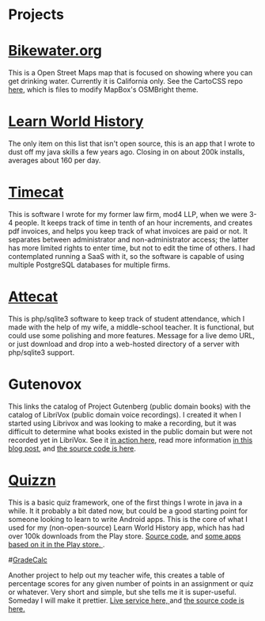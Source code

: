 # Projects

# [Bikewater.org](http://bikewater.org) 
This is a Open Street Maps map that is focused on showing where you can get drinking water. Currently it is California only. See the CartoCSS repo [here](https://github.com/xenotropic/OSMBright-drinkingwater), which is files to modify MapBox's OSMBright theme.

# [Learn World History](https://play.google.com/store/apps/details?id=net.xenotropic.quizznworldhistfree)
The only item on this list that isn't open source, this is an app that I wrote to dust off my java skills a few years ago. Closing in on about 200k installs, averages about 160 per day. 

# [Timecat](http://xenotropic.github.io/timecat/)
This is software I wrote for my former law firm, mod4 LLP, when we were 3-4 people. It keeps track of time in tenth of an hour increments, and creates pdf invoices, and helps you keep track of what invoices are paid or not. It separates between administrator and non-administrator access; the latter has more limited rights to enter time, but not to edit the time of others. I had contemplated running a SaaS with it, so the software is capable of using multiple PostgreSQL databases for multiple firms. 

# [Attecat](http://xenotropic.github.io/attecat/)

This is php/sqlite3 software to keep track of student attendance, which I made with the help of my wife, a middle-school teacher. It is functional, but could use some polishing and more features. Message for a live demo URL, or just download and drop into a web-hosted directory of a server with php/sqlite3 support. 

# Gutenovox

This links the catalog of Project Gutenberg (public domain books) with the catalog of LibriVox (public domain voice recordings). I created it when I started using Librivox and was looking to make a recording, but it was difficult to determine what books existed in the public domain but were not recorded yet in LibriVox. See it [in action here](https://xenotropic.net/gutenovox/), read more information [in this blog post](http://josephmorris.net/gutenovox-a-mashup-of-gutenberg-and-librivox-catalogs/), and [the source code is here](https://github.com/xenotropic/gutenovox). 

# [Quizzn](http://xenotropic.github.io/quizzn/)

This is a basic quiz framework, one of the first things I wrote in java in a while. It it probably a bit dated now, but could be a good starting point for someone looking to learn to write Android apps. This is the core of what I used for my (non-open-source) Learn World History app, which has had over 100k downloads from the Play store. [Source code](https://github.com/xenotropic/quizzn), and [some apps based on it in the Play store. ](https://play.google.com/store/apps/developer?id=Xenotropic+Software). 

#[GradeCalc](https://xenotropic.net/gradecalc/)

Another project to help out my teacher wife, this creates a table of percentage scores for any given number of points in an assignment or quiz or whatever. Very short and simple, but she tells me it is super-useful. Someday I will make it prettier. [Live service here, ](https://xenotropic.net/gradecalc/) and [the source code is here. ](https://github.com/xenotropic/gradecalc)






